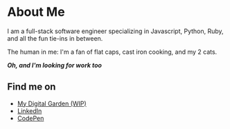 # About Me

I am a full-stack software engineer specializing in Javascript, Python, Ruby, and all the fun tie-ins in between.

The human in me: I'm a fan of flat caps, cast iron cooking, and my 2 cats.

***Oh, and I'm looking for work too***

## Find me on

- [My Digital Garden (WIP)](https://www.roymosby.me/)
- [LinkedIn](https://www.linkedin.com/in/roy-mosby/)
- [CodePen](https://codepen.io/royemosby)

